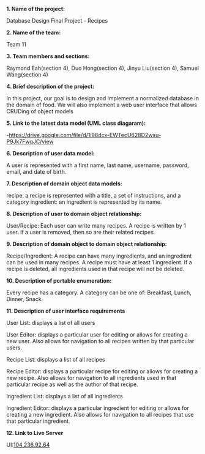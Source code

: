 **1. Name of the project:**

Database Design Final Project - Recipes

**2. Name of the team:**

Team 11

**3. Team members and sections:**

Raymond Eah(section 4), Duo Hong(section 4), Jinyu Liu(section 4), Samuel Wang(section 4)

**4. Brief description of the project:**

In this project, our goal is to design and implement a normalized database in the domain of 
food. We will also implement a web user interface that allows CRUDing of object models

**5. Link to the latest data model (UML class diagaram):**

-https://drive.google.com/file/d/1i98dcx-EWTecU628D2wsu-P9Jk7FwqJC/view

**6. Description of user data model:**

A user is represented with a first name, last name, username, password, email, and date of birth.

**7. Description of domain object data models:**

recipe: a recipe is represented with a title, a set of instructions, and a category
ingredient: an ingredient is represented by its name.

**8. Description of user to domain object relationship:**

User/Recipe: Each user can write many recipes. A recipe is written by 1 user. 
If a user is removed, then so are their related recipes.

**9. Description of domain object to domain object relationship:**

Recipe/Ingredient: A recipe can have many ingredients, and an ingredient can be
used in many recipes. A recipe must have at least 1 ingredient. If a recipe is 
deleted, all ingredients used in that recipe will not be deleted.  

**10. Description of portable enumeration:**

Every recipe has a category. A category can be one of: Breakfast, Lunch, Dinner, Snack.

**11. Description of user interface requirements**

User List: displays a list of all users

User Editor: displays a particular user for editing or allows for creating a new user.
Also allows for navigation to all recipes written by that particular users.


Recipe List: displays a list of all recipes

Recipe Editor: displays a particular recipe for editing or allows for creating a new recipe.
Also allows for navigation to all ingredients used in that particular recipe as well as
the author of that recipe.


Ingredient List: displays a list of all ingredients

Ingredient Editor: displays a particular ingredient for editing or allows for creating a
new ingredient. Also allows for navigation to all recipes that use that particular ingredient.

**12. Link to Live Server**

UI:[104.236.92.64](http://104.236.92.64)

